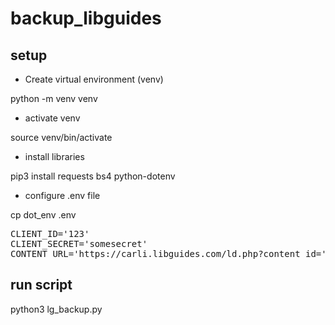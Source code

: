 # backup_libguides

## setup 
* Create virtual environment (venv)

python -m venv venv

* activate venv

source venv/bin/activate

* install libraries

pip3 install requests bs4 python-dotenv 

* configure .env file

cp dot_env .env

<pre>CLIENT_ID='123'
CLIENT_SECRET='somesecret'
CONTENT_URL='https://carli.libguides.com/ld.php?content_id='</pre>

## run script
python3 lg_backup.py
  
